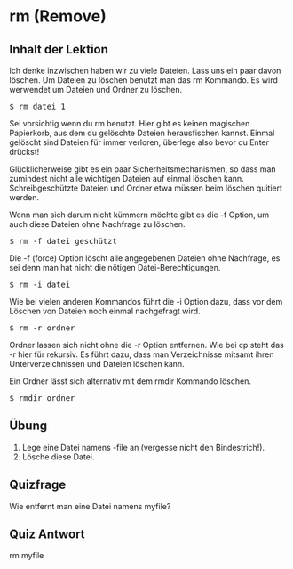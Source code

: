 # rm (Remove)

## Inhalt der Lektion

Ich denke inzwischen haben wir zu viele Dateien. Lass uns ein paar davon löschen. Um Dateien zu löschen benutzt man das rm Kommando. Es wird werwendet um Dateien und Ordner zu löschen.

<pre>$ rm datei_1</pre>

Sei vorsichtig wenn du rm benutzt. Hier gibt es keinen magischen Papierkorb, aus dem du gelöschte Dateien herausfischen kannst. Einmal gelöscht sind Dateien für immer verloren, überlege also bevor du Enter drückst!

Glücklicherweise gibt es ein paar Sicherheitsmechanismen, so dass man zumindest nicht alle wichtigen Dateien auf einmal löschen kann. Schreibgeschützte Dateien und Ordner etwa müssen beim löschen quitiert werden.

Wenn man sich darum nicht kümmern möchte gibt es die -f Option, um auch diese Dateien ohne Nachfrage zu löschen.

<pre>$ rm -f datei_geschützt</pre>

Die -f (force) Option löscht alle angegebenen Dateien ohne Nachfrage, es sei denn man hat nicht die nötigen Datei-Berechtigungen.

<pre>$ rm -i datei</pre>

Wie bei vielen anderen Kommandos führt die -i Option dazu, dass vor dem Löschen von Dateien noch einmal nachgefragt wird.

<pre>$ rm -r ordner</pre>

Ordner lassen sich nicht ohne die -r Option entfernen. Wie bei cp steht das -r hier für rekursiv. Es führt dazu, dass man Verzeichnisse mitsamt ihren Unterverzeichnissen und Dateien löschen kann.

Ein Ordner lässt sich alternativ mit dem rmdir Kommando löschen.

<pre>$ rmdir ordner</pre>

## Übung

<ol>
<li>Lege eine Datei namens -file an (vergesse nicht den Bindestrich!).</li>
<li>Lösche diese Datei.</li>
</ol>

## Quizfrage

Wie entfernt man eine Datei namens myfile?

## Quiz Antwort

rm myfile
